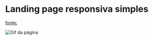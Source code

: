 # Landing page responsiva simples


[fonte:](https://www.youtube.com/watch?v=om1lDyDiL4k&feature=em-uploademail)

![Gif da página](https://github.com/alexandrebatista2014/landing-page-responsiva-simples/blob/master/landing-page-simples.gif)